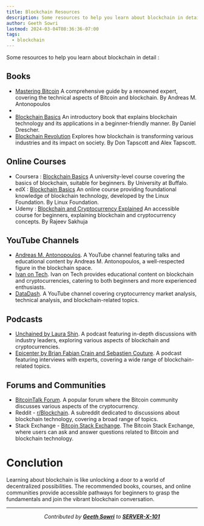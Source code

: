 ```yaml
---
title: Blockchain Resources
description: Some resources to help you learn about blockchain in detail.
author: Geeth Sowri
lastmod: 2024-03-04T08:36:36-07:00
tags:
  - blockchain
---
```


Some resources to help you learn about blockchain in detail :

## Books

- [Mastering Bitcoin](https://unglueit-files.s3.amazonaws.com/ebf/05db7df4f31840f0a873d6ea14dcc28d.pdf) A comprehensive guide by a renowned expert, covering the technical aspects of Bitcoin and blockchain. By Andreas M. Antonopoulos <br>
-
- [Blockchain Basics](https://app.scnu.edu.cn/iscnu/learning/block_chain/Blockchain%20basic.pdf) An introductory book that explains blockchain technology and its applications in a beginner-friendly manner. By Daniel Drescher. <br>
- [Blockchain Revolution](https://itig-iraq.iq/wp-content/uploads/2019/05/Blockchain_Revolution.pdf) Explores how blockchain is transforming various industries and its impact on society. By Don Tapscott and Alex Tapscott.

## Online Courses

- Coursera : [Blockchain Basics](https://www.coursera.org/learn/blockchain-basics) A university-level course covering the basics of blockchain, suitable for beginners. By University at Buffalo.
- edX : [Blockchain Basics](https://www.edx.org/learn/blockchain/the-linux-foundation-blockchain-understanding-its-uses-and-implications) An online course providing foundational knowledge of blockchain technology, developed by the Linux Foundation. By Linux Foundation.
- Udemy : [Blockchain and Cryptocurrency Explained](https://www.udemy.com/course/introduction-to-cryptocurrencies/) An accessible course for beginners, explaining blockchain and cryptocurrency concepts. By Rajeev Sakhuja

## YouTube Channels

- [Andreas M. Antonopoulos](https://www.youtube.com/@aantonop/featured). A YouTube channel featuring talks and educational content by Andreas M. Antonopoulos, a well-respected figure in the blockchain space.
- [Ivan on Tech](https://www.youtube.com/@IvanOnTech). Ivan on Tech provides educational content on blockchain and cryptocurrencies, catering to both beginners and more experienced enthusiasts.
- [DataDash](https://www.youtube.com/@DataDash). A YouTube channel covering cryptocurrency market analysis, technical analysis, and blockchain-related topics.

## Podcasts

- [Unchained by Laura Shin](https://www.youtube.com/@UnchainedCrypto/videos). A podcast featuring in-depth discussions with industry leaders, exploring various aspects of blockchain and cryptocurrencies.
- [Epicenter by Brian Fabian Crain and Sebastien Couture](https://www.youtube.com/@epicenterbtc/videos). A podcast featuring interviews with experts, covering a wide range of blockchain-related topics.

## Forums and Communities

- [BitcoinTalk Forum](https://bitcointalk.org/). A popular forum where the Bitcoin community discusses various aspects of the cryptocurrency.
- Reddit - [r/Blockchain](https://www.reddit.com/r/CryptoCurrency/). A subreddit dedicated to discussions about blockchain technology, covering a broad range of topics.
- Stack Exchange - [Bitcoin Stack Exchange](https://bitcoin.stackexchange.com/). The Bitcoin Stack Exchange, where users can ask and answer questions related to Bitcoin and blockchain technology.

# Conclution

Learning about blockchain is like unlocking a door to a world of decentralized possibilities. The recommended books, courses, and online communities provide accessible pathways for beginners to grasp the fundamentals and join the vibrant blockchain conversation.

<div align="center">

---

*Contributed by <a href="https://github.com/geethsowri">**Geeth Sowri**</a> to <a href="https://github.com/SERVER-X-101">**SERVER-X-101**</a>*

</div>
